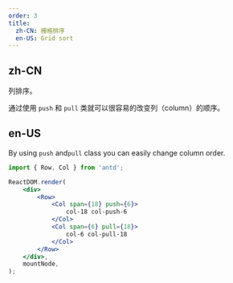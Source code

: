 ```yaml
---
order: 3
title:
  zh-CN: 栅格排序
  en-US: Grid sort
---
```


## zh-CN

列排序。

通过使用 `push` 和 `pull` 类就可以很容易的改变列（column）的顺序。

## en-US

By using `push` and`pull` class you can easily change column order.

```jsx
import { Row, Col } from 'antd';

ReactDOM.render(
	<div>
		<Row>
			<Col span={18} push={6}>
				col-18 col-push-6
			</Col>
			<Col span={6} pull={18}>
				col-6 col-pull-18
			</Col>
		</Row>
	</div>,
	mountNode,
);
```
